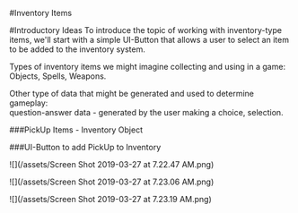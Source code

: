 #Inventory Items

#Introductory Ideas
To introduce the topic of working with inventory-type items, we'll start with a simple UI-Button that allows a user to select an item to be added to the inventory system.

Types of inventory items we might imagine collecting and using in a game:
Objects, Spells, Weapons.

Other type of data that might be generated and used to determine gameplay:  
question-answer data - generated by the user making a choice, selection.

###PickUp Items - Inventory Object

###UI-Button to add PickUp to Inventory

![](/assets/Screen Shot 2019-03-27 at 7.22.47 AM.png)

![](/assets/Screen Shot 2019-03-27 at 7.23.06 AM.png)

![](/assets/Screen Shot 2019-03-27 at 7.23.19 AM.png)


